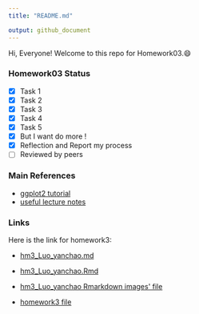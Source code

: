 ```yaml
---
title: "README.md"

output: github_document
---
```

Hi, Everyone! Welcome to this repo for Homework03.:smile:

### Homework03 Status
- [x] Task 1
- [x] Task 2
- [x] Task 3
- [x] Task 4
- [x] Task 5
- [x] But I want do more !
- [x] Reflection and Report my process
- [ ] Reviewed by peers 

### Main References
* [ggplot2 tutorial](https://github.com/jennybc/ggplot2-tutorial/tree/master/ggplot2-tutorial-slides)
* [useful lecture notes](https://stat545.com/cm008-notes_and_exercises.html)

### Links 
Here is the link for homework3: 

+ [hm3_Luo_yanchao.md](https://github.com/yanchaoluo/STAT545-hw-Luo-Yanchao/blob/master/hw3/hw3_Luo_yanchao.Rmd)

+ [hm3_Luo_yanchao.Rmd](https://github.com/yanchaoluo/STAT545-hw-Luo-Yanchao/blob/master/hw3/hw3_Luo_yanchao.md)

+ [hm3_Luo_yanchao Rmarkdown images' file](https://github.com/yanchaoluo/STAT545-hw-Luo-Yanchao/tree/master/hw3/hw3_Luo_yanchao_files/figure-markdown_github-ascii_identifiers)

+ [homework3 file](https://github.com/yanchaoluo/STAT545-hw-Luo-Yanchao/tree/master/hw3)